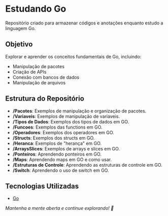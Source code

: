 # Estudando Go

Repositório criado para armazenar códigos e anotações enquanto estudo a linguagem Go.

## Objetivo
Explorar e aprender os conceitos fundamentais de Go, incluindo:
- Manipulação de pacotes
- Criação de APIs
- Conexão com bancos de dados
- Manipulação de arquivos

## Estrutura do Repositório
- **/Pacotes**: Exemplos de manipulação e organização de pacotes.
- **/Variaveis**: Exemplos de manipulação de variaveis.
- **/Tipos de Dados**: Exemplos dos tipos de dados em GO.
- **/Funcoes**: Exemplos das functions em GO.
- **/Operadores**: Exemplos dos operadores em GO.
- **/Structs**: Exemplos dos structs em GO.
- **/Heranca**: Exemplos de "herança" em GO.
- **/ArraysSlices**: Exemplos de arrays e slices em GO.
- **/Ponteiros**: Aprendendo ponteiros em GO.
- **/Maps**: Aprendendo maps em GO e como usar.
- **/Estruturas de Controle**: Aprendendo as estruturas de controle em GO.
- **/Switch**: Aprendendo o uso de switch em GO.

## Tecnologias Utilizadas
- [Go](https://golang.org/)

_Mantenha a mente aberta e continue explorando! 🚀_
